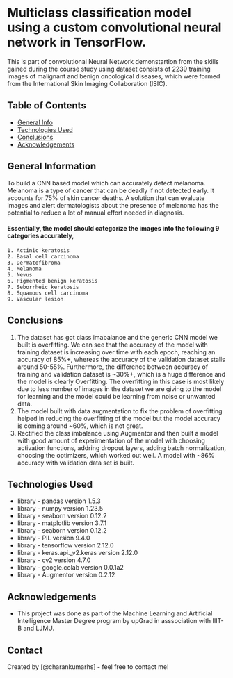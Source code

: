 # Multiclass classification model using a custom convolutional neural network in TensorFlow. 
This is part of convolutional Neural Network demonstartion from the skills gained during the course study using dataset consists of 2239 training images of malignant and benign oncological diseases, which were formed from the International Skin Imaging Collaboration (ISIC).

## Table of Contents
* [General Info](#general-information)
* [Technologies Used](#technologies-used)
* [Conclusions](#conclusions)
* [Acknowledgements](#acknowledgements)


## General Information
To build a CNN based model which can accurately detect melanoma. Melanoma is a type of cancer that can be deadly if not detected early. It accounts for 75% of skin cancer deaths. A solution that can evaluate images and alert dermatologists about the presence of melanoma has the potential to reduce a lot of manual effort needed in diagnosis.

#### Essentially, the model should categorize the images into the following 9 categories accurately,
    1. Actinic keratosis
    2. Basal cell carcinoma
    3. Dermatofibroma
    4. Melanoma
    5. Nevus
    6. Pigmented benign keratosis
    7. Seborrheic keratosis
    8. Squamous cell carcinoma
    9. Vascular lesion 

## Conclusions

1. The dataset has got class imabalance and the generic CNN model we built is overfitting. We can see that the accuracy of the model with training dataset is increasing over time with each epoch, reaching an accuracy of 85%+, whereas the accuracy of the validation dataset stalls around 50-55%. Furthermore, the difference between accuracy of training and validation dataset is ~30%+, which is a huge difference and the model is clearly Overfitting. The overfitting in this case is most likely due to less number of images in the dataset we are giving to the model for learning and the model could be learning from noise or unwanted data.
2. The model built with data augmentation to fix the problem of overfitting helped in reducing the overfitting of the model but the model accuracy is coming around ~60%, which is not great.
3. Rectified the class imbalance using Augmentor and then built a model with good amount of experimentation of the model with choosing activation functions, addring dropout layers, adding batch normalization, choosing the optimizers, which worked out well. A model with ~86% accuracy with validation data set is built.


## Technologies Used
- library -  pandas  version  1.5.3
- library -  numpy  version  1.23.5
- library -  seaborn  version  0.12.2
- library -  matplotlib  version  3.7.1
- library -  seaborn  version  0.12.2
- library -  PIL  version  9.4.0
- library -  tensorflow  version  2.12.0
- library -  keras.api._v2.keras  version  2.12.0
- library -  cv2  version  4.7.0
- library -  google.colab  version  0.0.1a2
- library -  Augmentor  version  0.2.12

## Acknowledgements

- This project was done as part of the Machine Learning and Artificial Intelligence Master Degree program by upGrad in asssociation with IIIT-B and LJMU.


## Contact
Created by [@charankumarhs] - feel free to contact me!
